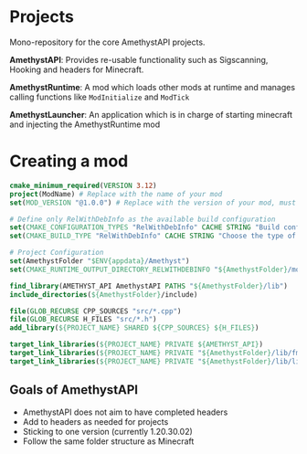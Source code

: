# Projects

Mono-repository for the core AmethystAPI projects.

**AmethystAPI**: Provides re-usable functionality such as Sigscanning, Hooking and headers for Minecraft.

**AmethystRuntime**: A mod which loads other mods at runtime and manages calling functions like `ModInitialize` and `ModTick`

**AmethystLauncher**: An application which is in charge of starting minecraft and injecting the AmethystRuntime mod

# Creating a mod
```cmake
cmake_minimum_required(VERSION 3.12)
project(ModName) # Replace with the name of your mod
set(MOD_VERSION "@1.0.0") # Replace with the version of your mod, must be prefixed by @

# Define only RelWithDebInfo as the available build configuration
set(CMAKE_CONFIGURATION_TYPES "RelWithDebInfo" CACHE STRING "Build configurations" FORCE)
set(CMAKE_BUILD_TYPE "RelWithDebInfo" CACHE STRING "Choose the type of build, options are: Debug Release RelWithDebInfo" FORCE)

# Project Configuration
set(AmethystFolder "$ENV{appdata}/Amethyst")
set(CMAKE_RUNTIME_OUTPUT_DIRECTORY_RELWITHDEBINFO "${AmethystFolder}/mods/${PROJECT_NAME}${MOD_VERSION}")

find_library(AMETHYST_API AmethystAPI PATHS "${AmethystFolder}/lib")
include_directories(${AmethystFolder}/include)

file(GLOB_RECURSE CPP_SOURCES "src/*.cpp")
file(GLOB_RECURSE H_FILES "src/*.h")
add_library(${PROJECT_NAME} SHARED ${CPP_SOURCES} ${H_FILES})

target_link_libraries(${PROJECT_NAME} PRIVATE ${AMETHYST_API})
target_link_libraries(${PROJECT_NAME} PRIVATE "${AmethystFolder}/lib/fmt.lib")
target_link_libraries(${PROJECT_NAME} PRIVATE "${AmethystFolder}/lib/libMinHook.x64.lib")
```

## Goals of AmethystAPI
 - AmethystAPI does not aim to have completed headers
 - Add to headers as needed for projects
 - Sticking to one version (currently 1.20.30.02)
 - Follow the same folder structure as Minecraft